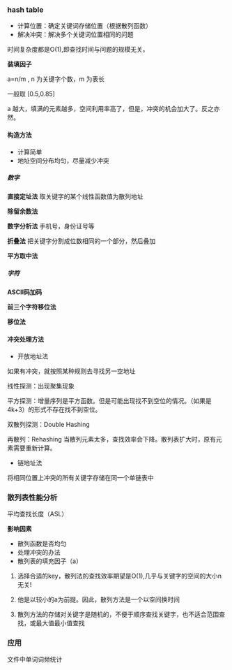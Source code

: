 ### hash table

- 计算位置：确定关键词存储位置（根据散列函数）
- 解决冲突：解决多个关键词位置相同的问题

时间复杂度都是O(1),即查找时间与问题的规模无关。


**装填因子**

a=n/m , n 为关键字个数，m 为表长

一般取 [0.5,0.85]

a 越大，填满的元素越多，空间利用率高了，但是，冲突的机会加大了。反之亦然。



#### 构造方法

- 计算简单
- 地址空间分布均匀，尽量减少冲突

##### 数字
**直接定址法**
取关键字的某个线性函数值为散列地址

**除留余数法**

**数字分析法**
手机号，身份证号等

**折叠法**
把关键字分割成位数相同的一个部分，然后叠加

**平方取中法**


##### 字符

**ASCII码加码**

**前三个字符移位法**

**移位法**

#### 冲突处理方法

- 开放地址法

如果有冲突，就按照某种规则去寻找另一空地址

线性探测：出现聚集现象

平方探测：增量序列是平方函数。但是可能出现找不到空位的情况。（如果是4k+3）的形式不存在找不到空位。

双散列探测：Double Hashing

再散列：Rehashing 当散列元素太多，查找效率会下降。散列表扩大时，原有元素需要重新计算。


- 链地址法

将相同位置上冲突的所有关键字存储在同一个单链表中

### 散列表性能分析

平均查找长度（ASL）

**影响因素**

- 散列函数是否均匀
- 处理冲突的办法
- 散列表的填充因子（a）


1. 选择合适的key，散列法的查找效率期望是O(1),几乎与关键字的空间的大小n无关!

2. 他是以较小的a为前提。因此，散列方法是一个以空间换时间

3. 散列方法的存储对关键字是随机的，不便于顺序查找关键字，也不适合范围查找，或最大值最小值查找


### 应用

文件中单词词频统计








